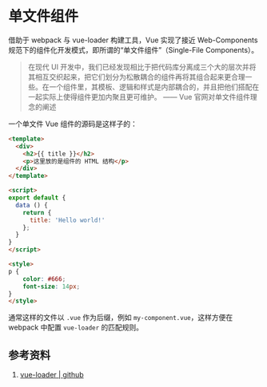 # 单文件组件

借助于 webpack 与 vue-loader 构建工具，Vue 实现了接近 Web-Components 规范下的组件化开发模式，即所谓的“单文件组件”（Single-File Components）。

> 在现代 UI 开发中，我们已经发现相比于把代码库分离成三个大的层次并将其相互交织起来，把它们划分为松散耦合的组件再将其组合起来更合理一些。在一个组件里，其模板、逻辑和样式是内部耦合的，并且把他们搭配在一起实际上使得组件更加内聚且更可维护。
> —— Vue 官网对单文件组件理念的阐述

一个单文件 Vue 组件的源码是这样子的：

```html
<template>
  <div>
  	<h2>{{ title }}</h2>
  	<p>这里放的是组件的 HTML 结构</p>
  </div>
</template>

<script>
export default {
  data () {
    return {
      title: 'Hello world!'
    };
  }
}
</script>

<style>
p {
	color: #666;
	font-size: 14px;
}
</style>
```

通常这样的文件以 `.vue` 作为后缀，例如 `my-component.vue`，这样方便在 webpack 中配置 `vue-loader` 的匹配规则。

## 参考资料

1. [vue-loader | github](https://github.com/vuejs/vue-loader)
